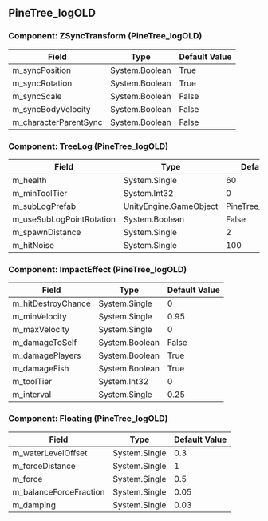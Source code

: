 ## PineTree_logOLD

### Component: ZSyncTransform (PineTree_logOLD)

|Field|Type|Default Value|
|---|---|---|
|m_syncPosition|System.Boolean|True|
|m_syncRotation|System.Boolean|True|
|m_syncScale|System.Boolean|False|
|m_syncBodyVelocity|System.Boolean|False|
|m_characterParentSync|System.Boolean|False|

### Component: TreeLog (PineTree_logOLD)

|Field|Type|Default Value|
|---|---|---|
|m_health|System.Single|60|
|m_minToolTier|System.Int32|0|
|m_subLogPrefab|UnityEngine.GameObject|PineTree_log_halfOLD|
|m_useSubLogPointRotation|System.Boolean|False|
|m_spawnDistance|System.Single|2|
|m_hitNoise|System.Single|100|

### Component: ImpactEffect (PineTree_logOLD)

|Field|Type|Default Value|
|---|---|---|
|m_hitDestroyChance|System.Single|0|
|m_minVelocity|System.Single|0.95|
|m_maxVelocity|System.Single|0|
|m_damageToSelf|System.Boolean|False|
|m_damagePlayers|System.Boolean|True|
|m_damageFish|System.Boolean|True|
|m_toolTier|System.Int32|0|
|m_interval|System.Single|0.25|

### Component: Floating (PineTree_logOLD)

|Field|Type|Default Value|
|---|---|---|
|m_waterLevelOffset|System.Single|0.3|
|m_forceDistance|System.Single|1|
|m_force|System.Single|0.5|
|m_balanceForceFraction|System.Single|0.05|
|m_damping|System.Single|0.03|

